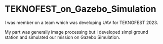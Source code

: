 # TEKNOFEST_on_Gazebo_Simulation
I was member on a team which was developing UAV for TEKNOFEST 2023.

My part was generally image processing but I developed simpl ground station and simulated our mission on Gazebo Simulation.
